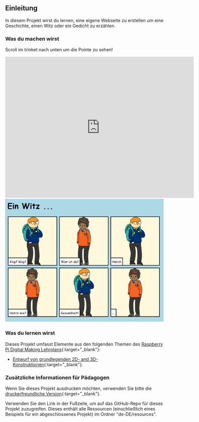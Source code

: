 ## Einleitung

In diesem Projekt wirst du lernen, eine eigene Webseite zu erstellen um eine Geschichte, einen Witz oder ein Gedicht zu erzählen.

### Was du machen wirst

Scroll im trinket nach unten um die Pointe zu sehen!

<div class="trinket">
  <iframe src="https://trinket.io/embed/html/7aa9738db1?outputOnly=true&start=result" width="600" height="450" frameborder="0" marginwidth="0" marginheight="0" allowfullscreen>
  </iframe>
  <img src="images/story-final.png">
</div>

### Was du lernen wirst

Dieses Projekt umfasst Elemente aus den folgenden Themen des [Raspberry Pi Digital Making Lehrplans](https://rpf.io/curriculum){:target="_blank"}:

+ [Entwurf von grundlegenden 2D- and 3D-Konstruktionen](https://www.raspberrypi.org/curriculum/design/creator){:target="_blank"}.

### Zusätzliche Informationen für Pädagogen

Wenn Sie dieses Projekt ausdrucken möchten, verwenden Sie bitte die [druckerfreundliche Version](https://projects.raspberrypi.org/de-DE/projects/tell-a-story/print){:target="_blank"}.

Verwenden Sie den Link in der Fußzeile, um auf das GitHub-Repo für dieses Projekt zuzugreifen. Dieses enthält alle Ressourcen (einschließlich eines Beispiels für ein abgeschlossenes Projekt) im Ordner "de-DE/resources".